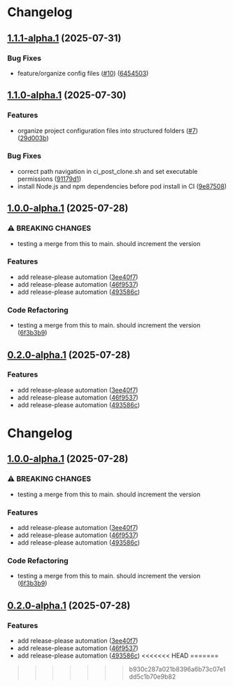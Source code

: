 # Changelog

## [1.1.1-alpha.1](https://github.com/yahya-m2000/hoy-app/compare/v1.1.0-alpha.1...v1.1.1-alpha.1) (2025-07-31)


### Bug Fixes

* feature/organize config files ([#10](https://github.com/yahya-m2000/hoy-app/issues/10)) ([6454503](https://github.com/yahya-m2000/hoy-app/commit/645450311ab9d4c4ab39bfc021207993e7b59dc8))

## [1.1.0-alpha.1](https://github.com/yahya-m2000/hoy-app/compare/v1.0.0-alpha.1...v1.1.0-alpha.1) (2025-07-30)


### Features

* organize project configuration files into structured folders ([#7](https://github.com/yahya-m2000/hoy-app/issues/7)) ([29d003b](https://github.com/yahya-m2000/hoy-app/commit/29d003b267df13942920b6488ce176a3d49ce843))


### Bug Fixes

* correct path navigation in ci_post_clone.sh and set executable permissions ([91179d1](https://github.com/yahya-m2000/hoy-app/commit/91179d10e6d9cefb20ce57c4697a53084d4d0340))
* install Node.js and npm dependencies before pod install in CI ([9e87508](https://github.com/yahya-m2000/hoy-app/commit/9e875081b77202727bd68933f7ffa71c27f6f165))

## [1.0.0-alpha.1](https://github.com/yahya-m2000/hoy-app/compare/v0.2.0-alpha.1...v1.0.0-alpha.1) (2025-07-28)


### ⚠ BREAKING CHANGES

* testing a merge from this to main. should increment the version

### Features

* add release-please automation ([3ee40f7](https://github.com/yahya-m2000/hoy-app/commit/3ee40f7071e129b8d744dfaf021a5a5e980f3d3a))
* add release-please automation ([46f9537](https://github.com/yahya-m2000/hoy-app/commit/46f9537137f7bc4ff516d9819ff1bb3be48a4947))
* add release-please automation ([493586c](https://github.com/yahya-m2000/hoy-app/commit/493586c514d0c0b929ae6a3de89780b77f2ef34a))


### Code Refactoring

* testing a merge from this to main. should increment the version ([6f3b3b9](https://github.com/yahya-m2000/hoy-app/commit/6f3b3b98fc1915d87646dc8fe559ac6a9ba7c3d8))

## [0.2.0-alpha.1](https://github.com/yahya-m2000/hoy-app/compare/v0.1.0-alpha.1...v0.2.0-alpha.1) (2025-07-28)


### Features

* add release-please automation ([3ee40f7](https://github.com/yahya-m2000/hoy-app/commit/3ee40f7071e129b8d744dfaf021a5a5e980f3d3a))
* add release-please automation ([46f9537](https://github.com/yahya-m2000/hoy-app/commit/46f9537137f7bc4ff516d9819ff1bb3be48a4947))
* add release-please automation ([493586c](https://github.com/yahya-m2000/hoy-app/commit/493586c514d0c0b929ae6a3de89780b77f2ef34a))

# Changelog

## [1.0.0-alpha.1](https://github.com/yahya-m2000/hoy-app/compare/v0.2.0-alpha.1...v1.0.0-alpha.1) (2025-07-28)


### ⚠ BREAKING CHANGES

* testing a merge from this to main. should increment the version

### Features

* add release-please automation ([3ee40f7](https://github.com/yahya-m2000/hoy-app/commit/3ee40f7071e129b8d744dfaf021a5a5e980f3d3a))
* add release-please automation ([46f9537](https://github.com/yahya-m2000/hoy-app/commit/46f9537137f7bc4ff516d9819ff1bb3be48a4947))
* add release-please automation ([493586c](https://github.com/yahya-m2000/hoy-app/commit/493586c514d0c0b929ae6a3de89780b77f2ef34a))


### Code Refactoring

* testing a merge from this to main. should increment the version ([6f3b3b9](https://github.com/yahya-m2000/hoy-app/commit/6f3b3b98fc1915d87646dc8fe559ac6a9ba7c3d8))

## [0.2.0-alpha.1](https://github.com/yahya-m2000/hoy-app/compare/v0.1.0-alpha.1...v0.2.0-alpha.1) (2025-07-28)


### Features

* add release-please automation ([3ee40f7](https://github.com/yahya-m2000/hoy-app/commit/3ee40f7071e129b8d744dfaf021a5a5e980f3d3a))
* add release-please automation ([46f9537](https://github.com/yahya-m2000/hoy-app/commit/46f9537137f7bc4ff516d9819ff1bb3be48a4947))
* add release-please automation ([493586c](https://github.com/yahya-m2000/hoy-app/commit/493586c514d0c0b929ae6a3de89780b77f2ef34a))
<<<<<<< HEAD
=======

>>>>>>> b930c287a021b8396a6b73c07e1dd5c1b70e9b82

